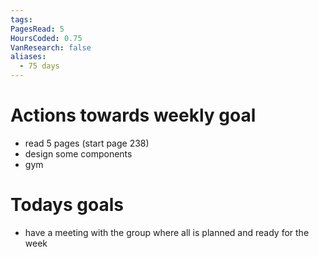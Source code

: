```yaml
---
tags: 
PagesRead: 5
HoursCoded: 0.75
VanResearch: false
aliases:
  - 75 days
---
```

# Actions towards weekly goal
- read 5 pages (start page 238)
- design some components
- gym
# Todays goals
- have a meeting with the group where all is planned and ready for the week